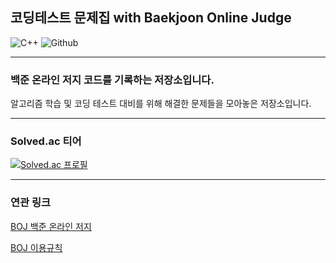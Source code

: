 ## 코딩테스트 문제집 with Baekjoon Online Judge


<img alt="C++" src ="https://img.shields.io/badge/c++-00599C?style=flat-square&logo=c%2B%2B&logoColor=white"/> <img alt="Github" src ="https://img.shields.io/badge/github-181717?style=flat-square&logo=github&logoColor=white"/>

---

### 백준 온라인 저지 코드를 기록하는 저장소입니다.

알고리즘 학습 및 코딩 테스트 대비를 위해 해결한 문제들을 모아놓은 저장소입니다.

---

### Solved.ac 티어

[![Solved.ac
프로필](http://mazassumnida.wtf/api/generate_badge?boj=seunghyun4525)](https://solved.ac/seunghyun4525)

---

### 연관 링크

[BOJ 백준 온라인 저지](https://www.acmicpc.net)

[BOJ 이용규칙](https://help.acmicpc.net/rule)
